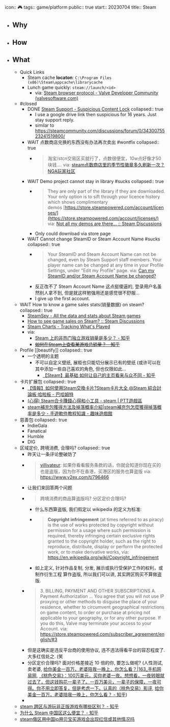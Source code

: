 icon:: 🎮
tags:: game/platform
public:: true
start:: 20230704
title:: Steam

- ## Why
- ## How
- ## What
  - Quick Links
    - Steam cache **locaton**: `C:\Program Files (x86)\Steam\appcache\librarycache`
    - Lunch game quickly: `steam://launch/<id>`
      - via: [Steam browser protocol - Valve Developer Community (valvesoftware.com)](https://developer.valvesoftware.com/wiki/Steam_browser_protocol)
  - #closed
    - DONE [Steam Support - Suspicious Content Lock](https://help.steampowered.com/en/wizard/HelpWithSuspiciousContent)
      collapsed:: true
      - I use a google drive link then suspicious for 16 years. Just stay support reply.
      - similar to  https://steamcommunity.com/discussions/forum/0/3430075523241519800/
    - WAIT 点数商店兑换的东西没有办法再次卖出 #wontfix
      collapsed:: true
      - > 淘宝/stcn交易区买就行了，点数很便宜，10w点好像才50块钱.... 
        via: [steam点数商店里的季节性徽章多久刷新一次？ NGA玩家社区](https://ngabbs.com/read.php?tid=29809808&rand=920)
    - WAIT Demo project cannot stay in library #sucks
      collapsed:: true
      - > They are only part of the library if they are downloaded. Your only option is to sift through your licence history which shows complimentary demos [https://store.steampowered.com/account/licenses/](https://store.steampowered.com/account/licenses/)
        via: [Not all my demos are there... :: Steam Discussions](https://steamcommunity.com/discussions/forum/0/2527030866874125245/)
      - Only could download via store page
    - WAIT Cannot change SteamID or Steam Account Name #sucks
      collapsed:: true
      - > Your SteamID and Steam Account Name can not be changed, even by Steam Support staff members. Your player name can be changed at any time in your Profile Settings, under "Edit my Profile" page.
        via: [Can my SteamID and/or Steam Account Name be changed?](https://help.steampowered.com/en/faqs/view/2816-BE67-5B69-0FEC)
      - 反正改不了 Steam Account Name 这点挺傻逼的, 登录用户名虽然别人拿不到, 但是就这样勉强用还是感觉很不舒服...
      - I give up the first account.
  - WAIT How to know a game sales stats(销量数据) on steam?
    collapsed:: true
    - [SteamSpy - All the data and stats about Steam games](https://steamspy.com/)
    - [How to see game sales on Steam? :: Steam Discussions](https://steamcommunity.com/discussions/forum/0/3356799628315182148/)
    - [Steam Charts - Tracking What's Played](https://steamcharts.com/)
    - via:
      - [Steam 上的非热门独立游戏销量是多少？ - 知乎](https://www.zhihu.com/question/23233558)
      - ~~[如何在Steam上查看某游戏总销量？ - 知乎](https://www.zhihu.com/question/385610659)~~
  - Profile [[beautify]]
    collapsed:: true
    - 一个透明的主题
      - 不可以自定义壁纸, 展柜也只能切分展示已有的壁纸 (或许可以在其中添加一些自己喜欢的角色, 但也仅限如此...
        - [【Steam】最基础 如何让自己的主页看来与众不同 - 知乎](https://zhuanlan.zhihu.com/p/193936308)
  - 卡片扩展包
    collapsed:: true
    - [【情報】如何使用Steam交換卡片?Steam卡片大全 @Steam 綜合討論板 哈啦板 - 巴哈姆特](https://forum.gamer.com.tw/C.php?bsn=60599&snA=63)
    - [(心得) Steam合卡賺錢心得和小工具 - steam | PTT遊戲區](https://pttgame.com/steam/M.1592130243.A.9ED.html)
    - [steam補充包獲得方法及掉落概率介紹|steam補充包怎麼獲得掉落概率是多少 - 手遊軟件教程知識 - 趣味遊戲館](https://qwyxg.com/zh-hant/syrjjc/jkve7g.html)
  - 慈善包
    collapsed:: true
    - IndieGala
    - Fanatical
    - Humble
    - DIG
  - 区域定价, 跨境消费, 合理吗?
    collapsed:: true
    - 昨天让一条评论整破防了
    - > [villivateur](https://www.v2ex.com/member/villivateur): 如果你看看服务条款的话，你就会知道你现在买的也是盗版，因为你不在香港，买港区的服务也算盗版 via: https://www.v2ex.com/t/796466
    - 让我们来回答两个问题
    - > 跨境消费的商品算盗版吗? 
      > 分区定价合理吗?
      - 什么东西算盗版, 我们假定以 wikipedia 的定义为标准:
      - > **Copyright infringement** (at times referred to as piracy) is the use of works protected by copyright without permission for a usage where such permission is required, thereby infringing certain exclusive rights granted to the copyright holder, such as the right to reproduce, distribute, display or perform the protected work, or to make derivative works, via: https://en.wikipedia.org/wiki/Copyright_infringement
      - 如上定义, 针对作品复制, 分发, 展示或执行受保护工作的权利，或制作衍生工程 算作盗版, 所以我们可以讲, 其实跨区购买不算做盗版.
    - > 3\. BILLING, PAYMENT AND OTHER SUBSCRIPTIONS
      > A. Payment Authorization
      > ...
      > You agree that you will not use IP proxying or other methods to disguise the place of your residence, whether to circumvent geographical restrictions on game content, to order or purchase at pricing not applicable to your geography, or for any other purpose. If you do this, Valve may terminate your access to your Account. via: https://store.steampowered.com/subscriber_agreement/english/#3
    - 但是这确实是违反平台商的使用协议, 违不违法得看平台的容忍程度了. 大多红信处之. (笑
    - 分区定价合理吗? 面对价格差接近 10 倍的你, 要怎么做呢?
      (人性测试, 卖老婆, [给你美金一百万，老婆陪我一晚上，你怎么看？|163_手机网易网](https://3g.163.com/dy/article/ECNOMG7Q0517DI86.html), [《桃色交易》：100万美元，买你老婆一夜。想想看，一夜转眼就过去了，但这钱购花一辈子了。一百万美元，一辈子的保障，一夜可得。你不用立即答复，但是考虑一下。认真的（桃色交易）影评](https://movie.douban.com/review/3116118/), [给你美金一百万，老婆陪我一晚上，你怎么看？ - 知乎](https://zhuanlan.zhihu.com/p/25860500))
    -
  - [steam 跨区与游玩非正版游戏有哪些区别？ - 知乎](https://www.zhihu.com/question/471974650)
  - [为什么 Steam 中国区这么便宜？ - 知乎](https://www.zhihu.com/question/277905509)
  - [steam俄区用中国ip用贝宝买游戏会出现红信或其他情况吗](https://www.zhihu.com/question/441876380/answer/2291288895)